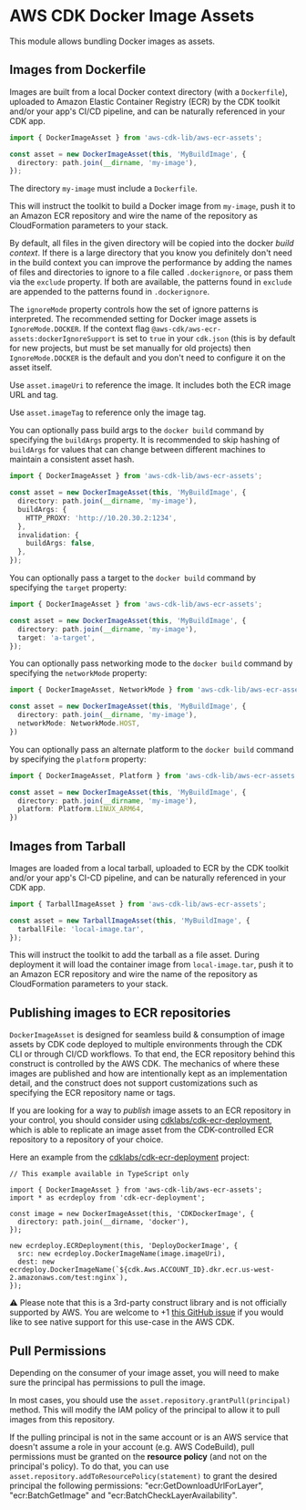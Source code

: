 # AWS CDK Docker Image Assets


This module allows bundling Docker images as assets.

## Images from Dockerfile

Images are built from a local Docker context directory (with a `Dockerfile`),
uploaded to Amazon Elastic Container Registry (ECR) by the CDK toolkit
and/or your app's CI/CD pipeline, and can be naturally referenced in your CDK app.

```ts
import { DockerImageAsset } from 'aws-cdk-lib/aws-ecr-assets';

const asset = new DockerImageAsset(this, 'MyBuildImage', {
  directory: path.join(__dirname, 'my-image'),
});
```

The directory `my-image` must include a `Dockerfile`.

This will instruct the toolkit to build a Docker image from `my-image`, push it
to an Amazon ECR repository and wire the name of the repository as CloudFormation
parameters to your stack.

By default, all files in the given directory will be copied into the docker
*build context*. If there is a large directory that you know you definitely
don't need in the build context you can improve the performance by adding the
names of files and directories to ignore to a file called `.dockerignore`, or
pass them via the `exclude` property. If both are available, the patterns
found in `exclude` are appended to the patterns found in `.dockerignore`.

The `ignoreMode` property controls how the set of ignore patterns is
interpreted. The recommended setting for Docker image assets is
`IgnoreMode.DOCKER`. If the context flag
`@aws-cdk/aws-ecr-assets:dockerIgnoreSupport` is set to `true` in your
`cdk.json` (this is by default for new projects, but must be set manually for
old projects) then `IgnoreMode.DOCKER` is the default and you don't need to
configure it on the asset itself.

Use `asset.imageUri` to reference the image. It includes both the ECR image URL
and tag.

Use `asset.imageTag` to reference only the image tag.

You can optionally pass build args to the `docker build` command by specifying
the `buildArgs` property. It is recommended to skip hashing of `buildArgs` for
values that can change between different machines to maintain a consistent
asset hash.

```ts
import { DockerImageAsset } from 'aws-cdk-lib/aws-ecr-assets';

const asset = new DockerImageAsset(this, 'MyBuildImage', {
  directory: path.join(__dirname, 'my-image'),
  buildArgs: {
    HTTP_PROXY: 'http://10.20.30.2:1234',
  },
  invalidation: {
    buildArgs: false,
  },
});
```

You can optionally pass a target to the `docker build` command by specifying
the `target` property:

```ts
import { DockerImageAsset } from 'aws-cdk-lib/aws-ecr-assets';

const asset = new DockerImageAsset(this, 'MyBuildImage', {
  directory: path.join(__dirname, 'my-image'),
  target: 'a-target',
});
```

You can optionally pass networking mode to the `docker build` command by specifying
the `networkMode` property:

```ts
import { DockerImageAsset, NetworkMode } from 'aws-cdk-lib/aws-ecr-assets';

const asset = new DockerImageAsset(this, 'MyBuildImage', {
  directory: path.join(__dirname, 'my-image'),
  networkMode: NetworkMode.HOST,
})
```

You can optionally pass an alternate platform to the `docker build` command by specifying
the `platform` property:

```ts
import { DockerImageAsset, Platform } from 'aws-cdk-lib/aws-ecr-assets';

const asset = new DockerImageAsset(this, 'MyBuildImage', {
  directory: path.join(__dirname, 'my-image'),
  platform: Platform.LINUX_ARM64,
})
```

## Images from Tarball

Images are loaded from a local tarball, uploaded to ECR by the CDK toolkit and/or your app's CI-CD pipeline, and can be
naturally referenced in your CDK app.

```ts
import { TarballImageAsset } from 'aws-cdk-lib/aws-ecr-assets';

const asset = new TarballImageAsset(this, 'MyBuildImage', {
  tarballFile: 'local-image.tar',
});
```

This will instruct the toolkit to add the tarball as a file asset. During deployment it will load the container image
from `local-image.tar`, push it to an Amazon ECR repository and wire the name of the repository as CloudFormation parameters
to your stack.

## Publishing images to ECR repositories

`DockerImageAsset` is designed for seamless build & consumption of image assets by CDK code deployed to multiple environments
through the CDK CLI or through CI/CD workflows. To that end, the ECR repository behind this construct is controlled by the AWS CDK.
The mechanics of where these images are published and how are intentionally kept as an implementation detail, and the construct
does not support customizations such as specifying the ECR repository name or tags.

If you are looking for a way to _publish_ image assets to an ECR repository in your control, you should consider using
[cdklabs/cdk-ecr-deployment], which is able to replicate an image asset from the CDK-controlled ECR repository to a repository of
your choice.

Here an example from the [cdklabs/cdk-ecr-deployment] project:

```text
// This example available in TypeScript only

import { DockerImageAsset } from 'aws-cdk-lib/aws-ecr-assets';
import * as ecrdeploy from 'cdk-ecr-deployment';

const image = new DockerImageAsset(this, 'CDKDockerImage', {
  directory: path.join(__dirname, 'docker'),
});

new ecrdeploy.ECRDeployment(this, 'DeployDockerImage', {
  src: new ecrdeploy.DockerImageName(image.imageUri),
  dest: new ecrdeploy.DockerImageName(`${cdk.Aws.ACCOUNT_ID}.dkr.ecr.us-west-2.amazonaws.com/test:nginx`),
});
```

⚠️ Please note that this is a 3rd-party construct library and is not officially supported by AWS.
You are welcome to +1 [this GitHub issue](https://github.com/aws/aws-cdk/issues/12597) if you would like to see
native support for this use-case in the AWS CDK.

[cdklabs/cdk-ecr-deployment]: https://github.com/cdklabs/cdk-ecr-deployment

## Pull Permissions

Depending on the consumer of your image asset, you will need to make sure
the principal has permissions to pull the image.

In most cases, you should use the `asset.repository.grantPull(principal)`
method. This will modify the IAM policy of the principal to allow it to
pull images from this repository.

If the pulling principal is not in the same account or is an AWS service that
doesn't assume a role in your account (e.g. AWS CodeBuild), pull permissions
must be granted on the __resource policy__ (and not on the principal's policy).
To do that, you can use `asset.repository.addToResourcePolicy(statement)` to
grant the desired principal the following permissions: "ecr:GetDownloadUrlForLayer",
"ecr:BatchGetImage" and "ecr:BatchCheckLayerAvailability".
